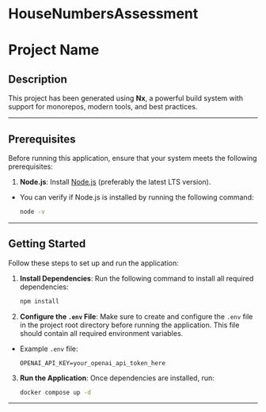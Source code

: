 # HouseNumbersAssessment

# Project Name

## Description
This project has been generated using **Nx**, a powerful build system with support for monorepos, modern tools, and best practices.

---

## Prerequisites
Before running this application, ensure that your system meets the following prerequisites:
1. **Node.js**: Install [Node.js](https://nodejs.org/) (preferably the latest LTS version).
  - You can verify if Node.js is installed by running the following command:
    ```bash
    node -v
    ```

---

## Getting Started

Follow these steps to set up and run the application:

1. **Install Dependencies**:
   Run the following command to install all required dependencies:
   ```bash
   npm install
   ```

2. **Configure the `.env` File**:
  Make sure to create and configure the `.env` file in the project root directory before running the application. This file should contain all required environment variables.
  
  - Example `.env` file:
    ```env
    OPENAI_API_KEY=your_openai_api_token_here
    ```


3. **Run the Application**:
   Once dependencies are installed, run:
   ```bash
   docker compose up -d
   ```

---
